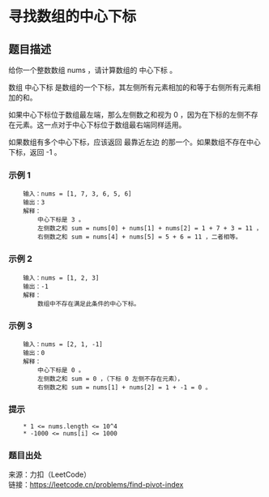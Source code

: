 # 寻找数组的中心下标

## 题目描述

给你一个整数数组 nums ，请计算数组的 中心下标 。

数组 中心下标 是数组的一个下标，其左侧所有元素相加的和等于右侧所有元素相加的和。

如果中心下标位于数组最左端，那么左侧数之和视为 0 ，因为在下标的左侧不存在元素。这一点对于中心下标位于数组最右端同样适用。

如果数组有多个中心下标，应该返回 最靠近左边 的那一个。如果数组不存在中心下标，返回 -1 。

### 示例 1

```text
    输入：nums = [1, 7, 3, 6, 5, 6]
    输出：3
    解释：
        中心下标是 3 。
        左侧数之和 sum = nums[0] + nums[1] + nums[2] = 1 + 7 + 3 = 11 ，
        右侧数之和 sum = nums[4] + nums[5] = 5 + 6 = 11 ，二者相等。
```

### 示例 2

```text
    输入：nums = [1, 2, 3]
    输出：-1
    解释：
        数组中不存在满足此条件的中心下标。
```

### 示例 3

```text
    输入：nums = [2, 1, -1]
    输出：0
    解释：
        中心下标是 0 。
        左侧数之和 sum = 0 ，（下标 0 左侧不存在元素），
        右侧数之和 sum = nums[1] + nums[2] = 1 + -1 = 0 。
```

### 提示

```text
    * 1 <= nums.length <= 10^4
    * -1000 <= nums[i] <= 1000
```

### 题目出处

来源：力扣（LeetCode）  
链接：<https://leetcode.cn/problems/find-pivot-index>
